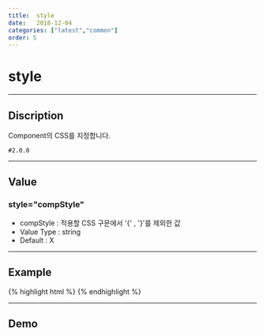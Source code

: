 ```yaml
---
title:  style
date:   2018-12-04
categories: ["latest","common"]
order: 5
---
```


style
===
---

## Discription
Component의 CSS를 지정합니다.

`#2.0.0`

---

## Value

### style="compStyle"

* compStyle : 적용할 CSS 구문에서 '{' , '}'를 제외한 값
* Value Type : string
* Default : X

---
## Example
{% highlight html %}
<sbux-input id="inputIdx" name="inputIdx" uitype="text" style="width:100px;"></sbux-input>
{% endhighlight %}

---
## Demo
<sbux-input id="inputIdx" name="inputIdx" uitype="text" style="width:100px;"></sbux-input>